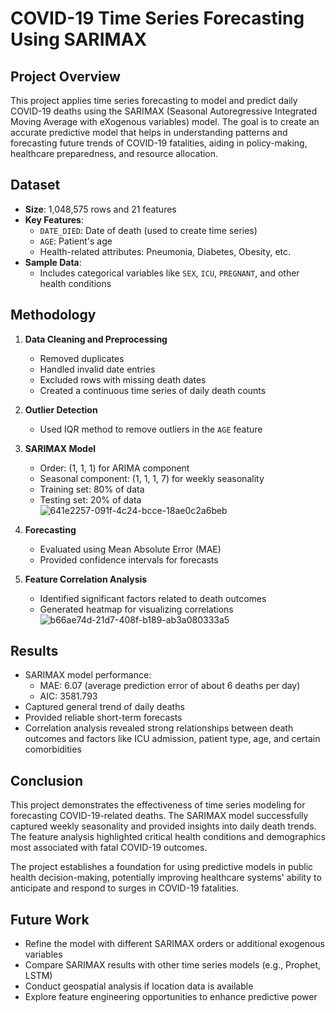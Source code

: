 # COVID-19 Time Series Forecasting Using SARIMAX

## Project Overview

This project applies time series forecasting to model and predict daily COVID-19 deaths using the SARIMAX (Seasonal Autoregressive Integrated Moving Average with eXogenous variables) model. The goal is to create an accurate predictive model that helps in understanding patterns and forecasting future trends of COVID-19 fatalities, aiding in policy-making, healthcare preparedness, and resource allocation.

## Dataset

- **Size**: 1,048,575 rows and 21 features
- **Key Features**:
  - `DATE_DIED`: Date of death (used to create time series)
  - `AGE`: Patient's age
  - Health-related attributes: Pneumonia, Diabetes, Obesity, etc.
- **Sample Data**:
  - Includes categorical variables like `SEX`, `ICU`, `PREGNANT`, and other health conditions

## Methodology

1. **Data Cleaning and Preprocessing**
   - Removed duplicates
   - Handled invalid date entries
   - Excluded rows with missing death dates
   - Created a continuous time series of daily death counts

2. **Outlier Detection**
   - Used IQR method to remove outliers in the `AGE` feature

3. **SARIMAX Model**
   - Order: (1, 1, 1) for ARIMA component
   - Seasonal component: (1, 1, 1, 7) for weekly seasonality
   - Training set: 80% of data
   - Testing set: 20% of data
![641e2257-091f-4c24-bcce-18ae0c2a6beb](https://github.com/user-attachments/assets/3942b1bb-29fa-4ca1-93d0-c93d02d0c0c8)

4. **Forecasting**
   - Evaluated using Mean Absolute Error (MAE)
   - Provided confidence intervals for forecasts

5. **Feature Correlation Analysis**
   - Identified significant factors related to death outcomes
   - Generated heatmap for visualizing correlations
![b66ae74d-21d7-408f-b189-ab3a080333a5](https://github.com/user-attachments/assets/e283da5c-80c8-4eaa-b731-bbd3531a73d8)
## Results

- SARIMAX model performance:
  - MAE: 6.07 (average prediction error of about 6 deaths per day)
  - AIC: 3581.793
- Captured general trend of daily deaths
- Provided reliable short-term forecasts
- Correlation analysis revealed strong relationships between death outcomes and factors like ICU admission, patient type, age, and certain comorbidities

## Conclusion

This project demonstrates the effectiveness of time series modeling for forecasting COVID-19-related deaths. The SARIMAX model successfully captured weekly seasonality and provided insights into daily death trends. The feature analysis highlighted critical health conditions and demographics most associated with fatal COVID-19 outcomes.

The project establishes a foundation for using predictive models in public health decision-making, potentially improving healthcare systems' ability to anticipate and respond to surges in COVID-19 fatalities.

## Future Work

- Refine the model with different SARIMAX orders or additional exogenous variables
- Compare SARIMAX results with other time series models (e.g., Prophet, LSTM)
- Conduct geospatial analysis if location data is available
- Explore feature engineering opportunities to enhance predictive power
